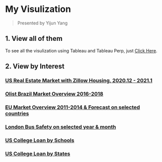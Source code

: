 # My Visulization

> Presented by Yijun Yang

## 1. View all of them
To see all the visulization using Tableau and Tableau Perp, just [Click Here](https://public.tableau.com/app/profile/yijun5426).

## 2. View by Interest


### [US Real Estate Market with Zillow Housing, 2020.12 - 2021.1](https://public.tableau.com/app/profile/yijun5426/viz/USRealEstateMarketwithZillowHousing/USRealEstateMarket)

### [Olist Brazil Market Overview 2016-2018](https://public.tableau.com/app/profile/yijun5426/viz/OlistBrazilMarketVis2016-2018/OlistBrazilMarketOverview)


### [EU Market Overview 2011-2014 & Forecast on selected countries](https://public.tableau.com/app/profile/yijun5426/viz/EUMarketOverview2011-2014Forecast/EUMarketOverview)

### [London Bus Safety on selected year & month](https://public.tableau.com/app/profile/yijun5426/viz/LondonBusSafetyVis/CustomizedLodonBusSafety)

### [US College Loan by Schools](https://public.tableau.com/app/profile/yijun5426/viz/USCollegeLoanbySchools/School)
### [US College Loan by States](https://public.tableau.com/app/profile/yijun5426/viz/USCollegeLoanbyStates/State)
